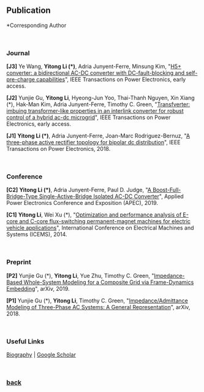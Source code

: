 <br />

## Publication

*Corresponding Author

<br />

### Journal

**\[J3]** Ye Wang, **Yitong Li (*)**, Adria Junyent-Ferre, Minsung Kim, "[H5+ converter: a bidirectional AC-DC converter with DC-fault-blocking and self-pre-charge capabilities](https://ieeexplore.ieee.org/document/8645677)", IEEE Transactions on Power Electronics, early access.

**\[J2]** Yunjie Gu, **Yitong Li**, Hyeong-Jun Yoo, Thai-Thanh Nguyen, Xin Xiang (*), Hak-Man Kim, Adria Junyent-Ferre, Timothy C. Green, "[Transfverter: imbuing transformer-like properties in an interlink converter for robust control of a hybrid ac-dc microgrid](https://ieeexplore.ieee.org/document/8636230)", IEEE Transactions on Power Electronics, early access.  

**\[J1]** **Yitong Li (*)**, Adria Junyent-Ferre, Joan-Marc Rodriguez-Bernuz, "[A three-phase active rectifier topology for bipolar dc distribution](https://ieeexplore.ieee.org/document/7921443/)", IEEE Transactions on Power Electronics, 2018.  

<br />

### Conference

**\[C2]** **Yitong Li (*)**, Adria Junyent-Ferre, Paul D. Judge, "[A Boost-Full-Bridge-Type Single-Active-Bridge Isolated AC-DC Converter](https://ieeexplore.ieee.org/document/8722294)", Applied Power Electronics Conference and Exposition (APEC), 2019.

**\[C1]** **Yitong Li**, Wei Xu (*), "[Optimization and performance analysis of E-core and C-core flux-switching permanent-magnet machines for electric vehicle applications](https://ieeexplore.ieee.org/document/7013436/)", International Conference on Electrical Machines and Systems (ICEMS), 2014.

<br />

### Preprint

**\[P2]** Yunjie Gu (*), **Yitong Li**, Yue Zhu, Timothy C. Green, "[Impedance-Based Whole-System Modeling for a Composite Grid via Frame-Dynamics Embedding](https://arxiv.org/abs/1911.01879)", arXiv, 2019.

**\[P1]** Yunjie Gu (*), **Yitong Li**, Timothy C. Green, "[Impedance/Admittance Modeling of Three-Phase AC Systems: A General Representation](https://arxiv.org/abs/1810.09911)", arXiv, 2018.

<br />

### Useful Links

[Biography](https://yt-li.github.io/biography) | [Google Scholar](https://scholar.google.co.uk/citations?user=b3tutrQAAAAJ&hl=en)

<br />

### [back](https://yt-li.github.io/)
